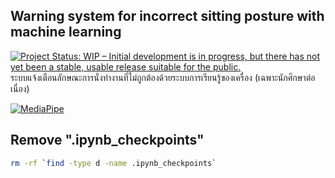## Warning system for incorrect sitting posture with machine learning
[![Project Status: WIP – Initial development is in progress, but there has not yet been a stable, usable release suitable for the public.](https://www.repostatus.org/badges/latest/wip.svg)](https://www.repostatus.org/#wip)
ระบบแจ้งเตือนลักษณะการนั่งทำงานที่ไม่ถูกต้องด้วยระบบการเรียนรู้ของเครื่อง (เฉพาะนักศึกษาต่อเนื่อง)


[![MediaPipe](https://google.github.io/mediapipe/images/mediapipe_small.png)](https://google.github.io/mediapipe/)



## Remove ".ipynb_checkpoints"

```sh
rm -rf `find -type d -name .ipynb_checkpoints`
```
